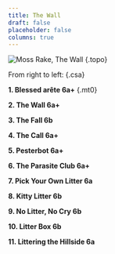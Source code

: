 ```yaml
---
title: The Wall
draft: false
placeholder: false
columns: true
---
```



![Moss Rake, The Wall](/img/peak/buxton/moss-rake-the-wall.jpg)
{.topo}

From right to left:
{.csa}

**1. Blessed arête 6a+**
{.mt0}

**2. The Wall 6a+**

**3. The Fall 6b**

**4. The Call 6a+**

**5. Pesterbot 6a+**

**6. The Parasite Club 6a+**

**7. Pick Your Own Litter 6a**

**8. Kitty Litter 6b**

**9. No Litter, No Cry 6b**

**10. Litter Box 6b**

**11. Littering the Hillside 6a**